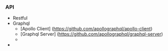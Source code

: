 ### API

* Restful
* Graphql
    * [Apollo Client] (https://github.com/apollographql/apollo-client)
    * [Graphql Server] (https://github.com/apollographql/graphql-server)
    *
*